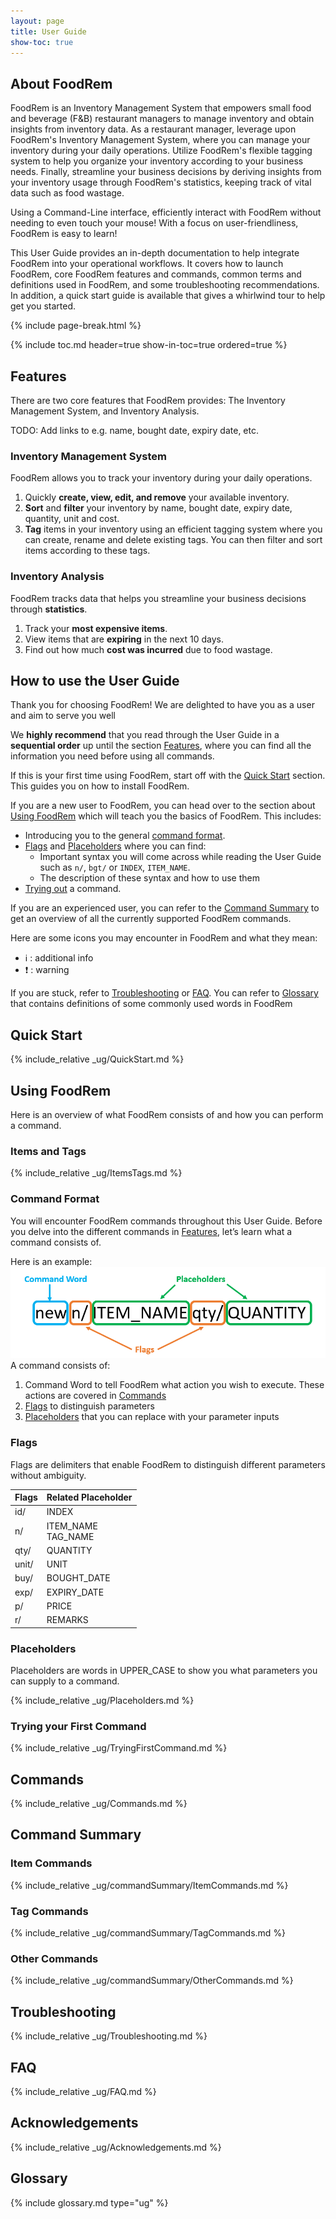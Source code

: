 ```yaml
---
layout: page
title: User Guide
show-toc: true
---
```

## About FoodRem

FoodRem is an Inventory Management System that empowers small food and beverage (F&B) restaurant managers to manage inventory and obtain insights from inventory data. As a restaurant manager, leverage upon FoodRem's Inventory Management System, where you can manage your inventory during your daily operations. Utilize FoodRem's flexible tagging system to help you organize your inventory according to your business needs. Finally, streamline your business decisions by deriving insights from your inventory usage through FoodRem's statistics, keeping track of vital data such as food wastage.

Using a Command-Line interface, efficiently interact with FoodRem without needing to even touch your mouse! With a focus on user-friendliness, FoodRem is easy to learn!

This User Guide provides an in-depth documentation to help integrate FoodRem into your operational workflows. It covers how to launch FoodRem, core FoodRem features and commands, common terms and definitions used in FoodRem, and some troubleshooting recommendations. In addition, a quick start guide is available that gives a whirlwind tour to help get you started.

{% include page-break.html %} <!-- Force a page break -->

{% include toc.md header=true show-in-toc=true ordered=true %}

## Features 
There are two core features that FoodRem provides: The Inventory Management System, and Inventory Analysis.

TODO: Add links to e.g. name, bought date, expiry date, etc.
### Inventory Management System
 FoodRem allows you to track your inventory during your daily operations.

 1. Quickly **create, view, edit, and remove** your available inventory.
 2. **Sort** and **filter** your inventory by name, bought date, expiry date, quantity, unit and cost.
 3. **Tag** items in your inventory using an efficient tagging system where you can create, rename and delete existing tags. You can then filter and sort items according to these tags.

### Inventory Analysis
FoodRem tracks data that helps you streamline your business decisions through **statistics**.
1. Track your **most expensive items**.
2. View items that are **expiring** in the next 10 days.
3. Find out how much **cost was incurred** due to food wastage.

## How to use the User Guide

Thank you for choosing FoodRem! We are delighted to have you as a user and aim to serve you well

We **highly recommend** that you read through the User Guide in a **sequential order** up until the section
[Features](#features), where you can find all the information you need before using all commands.

If this is your first time using FoodRem, start off with the [Quick Start](#quick-start) section.
This guides you on how to install FoodRem.

If you are a new user to FoodRem, you can head over to the section about [Using FoodRem](#using-foodrem) which will teach you the basics of FoodRem. This includes: 

* Introducing you to the general [command format](#command-format).
* [Flags](#flags) and [Placeholders](#placeholders) where you can find:
  * Important syntax you will come across while reading the User
    Guide such as `n/`, `bgt/` or `INDEX`, `ITEM_NAME`.
  *  The description of these syntax and how to use them
* [Trying out](#trying-your-first-command) a command.

If you are an experienced user, you can refer to the [Command Summary](#command-summary) to get an overview of all the currently supported FoodRem commands.

Here are some icons you may encounter in FoodRem and what they mean:

* ℹ️ : additional info
* ❗ : warning


If you are stuck, refer to [Troubleshooting](#troubleshooting) or [FAQ](#faq).
You can refer to [Glossary](#glossary) that contains definitions of some commonly used words in FoodRem


## Quick Start

{% include_relative _ug/QuickStart.md %}

## Using FoodRem
Here is an overview of what FoodRem consists of and how you can perform a command.
### Items and Tags

{% include_relative _ug/ItemsTags.md %}

### Command Format

You will encounter FoodRem commands throughout this User Guide.
Before you delve into the different commands in [Features](#features), let’s learn what a command consists of.

Here is an example:
![CommandExample](images/CommandExample.png)
A command consists of:
1. Command Word to tell FoodRem what action you wish to execute. These actions are covered in [Commands](#commands)
2. [Flags](#flags) to distinguish parameters
3. [Placeholders](#placeholders) that you can replace with your parameter inputs


### Flags

Flags are delimiters that enable FoodRem to distinguish different parameters without ambiguity.

| Flags | Related Placeholder   |
|-------|-----------------------|
| id/   | INDEX                 |
| n/    | ITEM_NAME<br>TAG_NAME |
| qty/  | QUANTITY              |
| unit/ | UNIT                  |
| buy/  | BOUGHT_DATE           |
| exp/  | EXPIRY_DATE           |
| p/    | PRICE                 |
| r/    | REMARKS               |


### Placeholders

Placeholders are words in UPPER_CASE to show you what parameters you can supply to a command.

{% include_relative _ug/Placeholders.md %}

### Trying your First Command

{% include_relative _ug/TryingFirstCommand.md %}

## Commands

{% include_relative _ug/Commands.md %}

## Command Summary

### Item Commands

{% include_relative _ug/commandSummary/ItemCommands.md %}

### Tag Commands

{% include_relative _ug/commandSummary/TagCommands.md %}

### Other Commands

{% include_relative _ug/commandSummary/OtherCommands.md %}

## Troubleshooting

<!-- TODO: Consider removing this section -->
{% include_relative _ug/Troubleshooting.md %}

## FAQ

{% include_relative _ug/FAQ.md %}

## Acknowledgements

{% include_relative _ug/Acknowledgements.md %}

## Glossary

{% include glossary.md type="ug" %}
